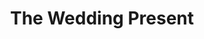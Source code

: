---
title: "The Wedding Present"
summary: "The Wedding Present are an English indie rock group formed in 1985 in Leeds, England, by members of The Lost Pandas. The band has been led by vocalist and guitarist David Gedge, the band's only constant member.Closely linked to the C86 scene, the band has charted a total of eighteen singles in the top 40 of the UK Singles Chart, including a historic run of twelve singles – one for each month – in 1992, which tied Elvis Presley's record for most top 40 hits in a single year."
image: "the-wedding-present.jpg"
apple_music_artist_url: "https://music.apple.com/gb/artist/the-wedding-present/2729650"
wikipedia_url: "https://en.wikipedia.org/wiki/The_Wedding_Present"
---